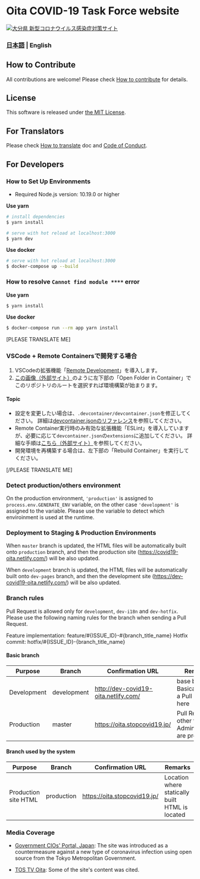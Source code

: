 # Oita COVID-19 Task Force website



[![大分県 新型コロナウイルス感染症対策サイト](https://user-images.githubusercontent.com/24912801/77246566-1f8fb180-6c6c-11ea-81b5-ebda94b8c163.png)](https://oita.stopcovid19.jp/)


### [日本語](./../../README.md) | English


## How to Contribute

All contributions are welcome!
Please check [How to contribute](./CONTRIBUTING.md) for details.

## License
This software is released under [the MIT License](./../../LICENSE.txt).

## For Translators

Please check [How to translate](./../../TRANSLATION.md) doc and [Code of Conduct](./../../CODE_OF_CONDUCT.md).

## For Developers

### How to Set Up Environments

- Required Node.js version: 10.19.0 or higher

**Use yarn**
```bash
# install dependencies
$ yarn install

# serve with hot reload at localhost:3000
$ yarn dev
```

**Use docker**
```bash
# serve with hot reload at localhost:3000
$ docker-compose up --build
```

### How to resolve `Cannot find module ****` error

**Use yarn**
```bash
$ yarn install
```

**Use docker**
```bash
$ docker-compose run --rm app yarn install
```

[PLEASE TRANSLATE ME]
### VSCode + Remote Containersで開発する場合

1. VSCodeの拡張機能「[Remote Development](https://marketplace.visualstudio.com/items?itemName=ms-vscode-remote.vscode-remote-extensionpack)」を導入します。
2. [この画像（外部サイト）](https://code.visualstudio.com/docs/remote/containers#_quick-start-try-a-dev-container)のように左下部の「Open Folder in Container」でこのリポジトリのルートを選択すれば環境構築が始まります。

#### Topic
- 設定を変更したい場合は、`.devcontainer/devcontainer.json`を修正してください。
詳細は[devcontainer.jsonのリファレンス](https://code.visualstudio.com/docs/remote/containers#_devcontainerjson-reference)を参照してください。
- Remote Container実行時のみ有効な拡張機能「ESLint」を導入していますが、必要に応じて`devcontainer.json`の`extensions`に追加してください。
詳細な手順は[こちら（外部サイト）](https://code.visualstudio.com/docs/remote/containers#_managing-extensions)を参照してください。
- 開発環境を再構築する場合は、左下部の「Rebuild Container」を実行してください。

[/PLEASE TRANSLATE ME]

### Detect production/others environment

On the production environment, `'production'` is assigned to `process.env.GENERATE_ENV` variable, on the other case `'development'` is assigned to the variable.
Please use the variable to detect which enviroinment is used at the runtime.

### Deployment to Staging & Production Environments

When `master` branch is updated, the HTML files will be automatically built onto `production` branch,
and then the production site (https://covid19-oita.netlify.com/) will be also updated.

When `development` branch is updated, the HTML files will be automatically built onto `dev-pages` branch,
and then the development site (https://dev-covid19-oita.netlify.com/) will be also updated.

### Branch rules

Pull Request is allowed only for `development`, `dev-i18n` and `dev-hotfix`.
Please use the following naming rules for the branch when sending a Pull Request.

Feature implementation: feature/#{ISSUE_ID}-#{branch_title_name}
Hotfix commit: hotfix/#{ISSUE_ID}-{branch_title_name}

#### Basic branch
| Purpose | Branch | Confirmation URL | Remarks |
| ---- | -------- | ---- | ---- |
| Development | development | http://dev-covid19-oita.netlify.com/ | base branch. Basically send a Pull Request here |
Production | master | https://oita.stopcovid19.jp/ | Pull Requests other than Administrators are prohibited |

#### Branch used by the system
| Purpose | Branch | Confirmation URL | Remarks |
| ---- | -------- | ---- | ---- |
| Production site HTML | production | https://oita.stopcovid19.jp/ | Location where statically built HTML is located |

### Media Coverage
- [Government CIOs' Portal, Japan](https://cio.go.jp/node/2581): The site was introduced as a countermeasure against a new type of coronavirus infection using open source from the Tokyo Metropolitan Government.

- [TOS TV Oita](https://www.tostv.jp/emergency/): Some of the site's content was cited.
